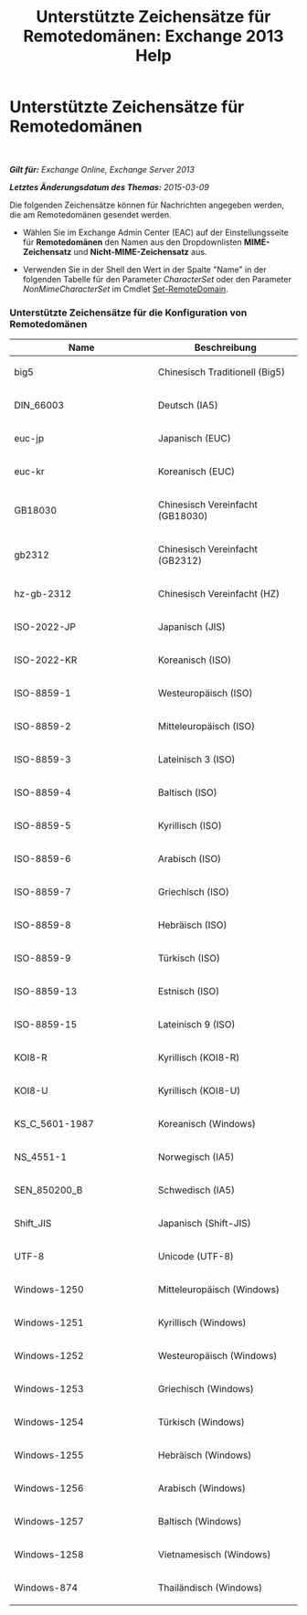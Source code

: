 ﻿---
title: 'Unterstützte Zeichensätze für Remotedomänen: Exchange 2013 Help'
TOCTitle: Unterstützte Zeichensätze für Remotedomänen
ms:assetid: 66023a62-1fd3-4019-be2b-4e7147db148a
ms:mtpsurl: https://technet.microsoft.com/de-de/library/Aa998600(v=EXCHG.150)
ms:contentKeyID: 52062725
ms.date: 04/24/2018
mtps_version: v=EXCHG.150
ms.translationtype: HT
---

# Unterstützte Zeichensätze für Remotedomänen

 

_**Gilt für:** Exchange Online, Exchange Server 2013_

_**Letztes Änderungsdatum des Themas:** 2015-03-09_

Die folgenden Zeichensätze können für Nachrichten angegeben werden, die am Remotedomänen gesendet werden.

  - Wählen Sie im Exchange Admin Center (EAC) auf der Einstellungsseite für **Remotedomänen** den Namen aus den Dropdownlisten **MIME-Zeichensatz** und **Nicht-MIME-Zeichensatz** aus.

  - Verwenden Sie in der Shell den Wert in der Spalte "Name" in der folgenden Tabelle für den Parameter *CharacterSet* oder den Parameter *NonMimeCharacterSet* im Cmdlet [Set-RemoteDomain](https://technet.microsoft.com/de-de/library/aa997857\(v=exchg.150\)).

### Unterstützte Zeichensätze für die Konfiguration von Remotedomänen

<table>
<colgroup>
<col style="width: 50%" />
<col style="width: 50%" />
</colgroup>
<thead>
<tr class="header">
<th>Name</th>
<th>Beschreibung</th>
</tr>
</thead>
<tbody>
<tr class="odd">
<td><p>big5</p></td>
<td><p>Chinesisch Traditionell (Big5)</p></td>
</tr>
<tr class="even">
<td><p>DIN_66003</p></td>
<td><p>Deutsch (IA5)</p></td>
</tr>
<tr class="odd">
<td><p>euc-jp</p></td>
<td><p>Japanisch (EUC)</p></td>
</tr>
<tr class="even">
<td><p>euc-kr</p></td>
<td><p>Koreanisch (EUC)</p></td>
</tr>
<tr class="odd">
<td><p>GB18030</p></td>
<td><p>Chinesisch Vereinfacht (GB18030)</p></td>
</tr>
<tr class="even">
<td><p>gb2312</p></td>
<td><p>Chinesisch Vereinfacht (GB2312)</p></td>
</tr>
<tr class="odd">
<td><p>hz-gb-2312</p></td>
<td><p>Chinesisch Vereinfacht (HZ)</p></td>
</tr>
<tr class="even">
<td><p>ISO-2022-JP</p></td>
<td><p>Japanisch (JIS)</p></td>
</tr>
<tr class="odd">
<td><p>ISO-2022-KR</p></td>
<td><p>Koreanisch (ISO)</p></td>
</tr>
<tr class="even">
<td><p>ISO-8859-1</p></td>
<td><p>Westeuropäisch (ISO)</p></td>
</tr>
<tr class="odd">
<td><p>ISO-8859-2</p></td>
<td><p>Mitteleuropäisch (ISO)</p></td>
</tr>
<tr class="even">
<td><p>ISO-8859-3</p></td>
<td><p>Lateinisch 3 (ISO)</p></td>
</tr>
<tr class="odd">
<td><p>ISO-8859-4</p></td>
<td><p>Baltisch (ISO)</p></td>
</tr>
<tr class="even">
<td><p>ISO-8859-5</p></td>
<td><p>Kyrillisch (ISO)</p></td>
</tr>
<tr class="odd">
<td><p>ISO-8859-6</p></td>
<td><p>Arabisch (ISO)</p></td>
</tr>
<tr class="even">
<td><p>ISO-8859-7</p></td>
<td><p>Griechisch (ISO)</p></td>
</tr>
<tr class="odd">
<td><p>ISO-8859-8</p></td>
<td><p>Hebräisch (ISO)</p></td>
</tr>
<tr class="even">
<td><p>ISO-8859-9</p></td>
<td><p>Türkisch (ISO)</p></td>
</tr>
<tr class="odd">
<td><p>ISO-8859-13</p></td>
<td><p>Estnisch (ISO)</p></td>
</tr>
<tr class="even">
<td><p>ISO-8859-15</p></td>
<td><p>Lateinisch 9 (ISO)</p></td>
</tr>
<tr class="odd">
<td><p>KOI8-R</p></td>
<td><p>Kyrillisch (KOI8-R)</p></td>
</tr>
<tr class="even">
<td><p>KOI8-U</p></td>
<td><p>Kyrillisch (KOI8-U)</p></td>
</tr>
<tr class="odd">
<td><p>KS_C_5601-1987</p></td>
<td><p>Koreanisch (Windows)</p></td>
</tr>
<tr class="even">
<td><p>NS_4551-1</p></td>
<td><p>Norwegisch (IA5)</p></td>
</tr>
<tr class="odd">
<td><p>SEN_850200_B</p></td>
<td><p>Schwedisch (IA5)</p></td>
</tr>
<tr class="even">
<td><p>Shift_JIS</p></td>
<td><p>Japanisch (Shift-JIS)</p></td>
</tr>
<tr class="odd">
<td><p>UTF-8</p></td>
<td><p>Unicode (UTF-8)</p></td>
</tr>
<tr class="even">
<td><p>Windows-1250</p></td>
<td><p>Mitteleuropäisch (Windows)</p></td>
</tr>
<tr class="odd">
<td><p>Windows-1251</p></td>
<td><p>Kyrillisch (Windows)</p></td>
</tr>
<tr class="even">
<td><p>Windows-1252</p></td>
<td><p>Westeuropäisch (Windows)</p></td>
</tr>
<tr class="odd">
<td><p>Windows-1253</p></td>
<td><p>Griechisch (Windows)</p></td>
</tr>
<tr class="even">
<td><p>Windows-1254</p></td>
<td><p>Türkisch (Windows)</p></td>
</tr>
<tr class="odd">
<td><p>Windows-1255</p></td>
<td><p>Hebräisch (Windows)</p></td>
</tr>
<tr class="even">
<td><p>Windows-1256</p></td>
<td><p>Arabisch (Windows)</p></td>
</tr>
<tr class="odd">
<td><p>Windows-1257</p></td>
<td><p>Baltisch (Windows)</p></td>
</tr>
<tr class="even">
<td><p>Windows-1258</p></td>
<td><p>Vietnamesisch (Windows)</p></td>
</tr>
<tr class="odd">
<td><p>Windows-874</p></td>
<td><p>Thailändisch (Windows)</p></td>
</tr>
</tbody>
</table>

